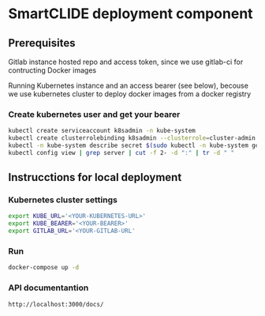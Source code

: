 # SmartCLIDE deployment component
## Prerequisites
Gitlab instance hosted repo and access token, since we use gitlab-ci for contructing Docker images

Running Kubernetes instance and an access bearer (see below), becouse we use kubernetes cluster to deploy docker images from a docker registry

### Create kubernetes user and get your bearer
``` bash
kubectl create serviceaccount k8sadmin -n kube-system
kubectl create clusterrolebinding k8sadmin --clusterrole=cluster-admin --serviceaccount=kube-system:k8sadmin
kubectl -n kube-system describe secret $(sudo kubectl -n kube-system get secret | (grep k8sadmin || echo "$_") | awk '{print $1}') | grep token: | awk '{print $2}'
kubectl config view | grep server | cut -f 2- -d ":" | tr -d " "
```

## Instrucctions for local deployment
### Kubernetes cluster settings
```bash 
export KUBE_URL='<YOUR-KUBERNETES-URL>'
export KUBE_BEARER='<YOUR-BEARER>'
export GITLAB_URL='<YOUR-GITLAB-URL'
```
### Run 
``` bash 
docker-compose up -d 
```
### API documentantion 
```bash
http://localhost:3000/docs/